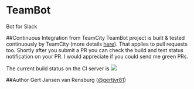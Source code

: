 TeamBot
==========

Bot for Slack

##<a id="continuous-integration-from-teamcity">Continuous Integration from TeamCity</a>
TeamBot project is built & tested continuously by TeamCity (more details [here](http://www.mehdi-khalili.com/continuous-integration-delivery-github-teamcity)). That applies to pull requests too. Shortly after you submit a PR you can check the build and test status notification on your PR. I would appreciate if you could send me green PRs.

The current build status on the CI server is <a href="http://build.gertjvr.com:8000/viewType.html?buildTypeId=TeamBot_01BuildAndTest&guest=1">
<img src="http://build.gertjvr.com:8000/app/rest/builds/buildType:(id:TeamBot_01BuildAndTest)/statusIcon"/></a>

##<a id="author">Author</a>
Gert Jansen van Rensburg ([@gertjvr81](http://twitter.com/gertjvr81))
